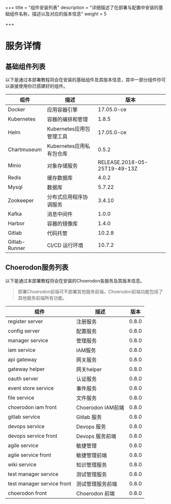 +++
title = "组件安装列表"
description = "详细描述了在部署与配置中安装的基础组件名称，描述以及对应的版本信息"
weight = 5

+++

# 服务详情

## 基础组件列表

以下是通过本部署教程将会在安装的基础组件及其版本信息，其中一部分组件你可以直接使用你已搭建好的组件。

组件|描述| 版本
---|---|---
Docker|应用容器引擎|17.05.0-ce
Kubernetes|容器的编排和管理|1.8.5
Helm|Kubernetes应用包管理工具|17.05.0-ce
Chartmuseum|Kubernetes应用私有包仓库|0.5.2
Minio|对象存储服务|RELEASE.2018-05-25T19-49-13Z
Redis|缓存数据库|4.0.2
Mysql|数据库|5.7.22
Zookeeper|分布式应用程序协调服务|3.4.10
Kafka|消息中间件|1.0.0
Harbor|容器的镜像库|1.4.0
Gitlab|代码托管|10.2.8
Gitlab-Runner|CI/CD 运行环境|10.7.2

## Choerodon服务列表

以下是通过本部署教程将会在安装的Choerodon各服务及其版本信息。

<blockquote class="note">
部署Choerodon前端可不部署其他服务前端，Choerodon前端功能包括了其他服务前端所有功能。
</blockquote>

组件|描述| 版本
---|---|---
register server|注册服务|0.8.0
config server|配置服务|0.8.0
manager service|管理服务|0.8.0
iam service|IAM服务|0.8.0
api gateway|网关服务|0.8.0
gateway helper|网关helper|0.8.0
oauth server|认证服务|0.8.0
event store service|事件服务|0.8.0
file service|文件服务|0.8.0
choerodon iam front|Choerodon IAM前端|0.8.0
gitlab service|Gitlab 服务|0.8.0
devops service|Devops 服务|0.8.0
devops service front|Devops 服务前端|0.8.0
agile service|敏捷管理|0.8.0
agile service front|敏捷管理前端|0.8.0
wiki service|知识管理服务|0.8.0
test manager service|测试管理服务|0.8.0
test manager service front|测试管理服务前端|0.8.0
choerodon front|Choerodon 前端|0.8.0